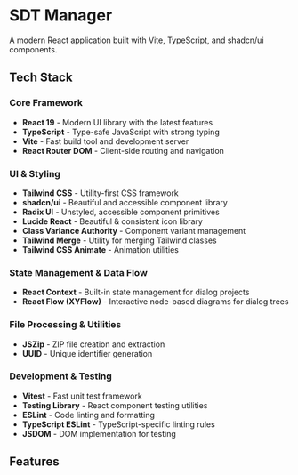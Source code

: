 # SDT Manager

A modern React application built with Vite, TypeScript, and shadcn/ui components.

## Tech Stack

### Core Framework
- **React 19** - Modern UI library with the latest features
- **TypeScript** - Type-safe JavaScript with strong typing
- **Vite** - Fast build tool and development server
- **React Router DOM** - Client-side routing and navigation

### UI & Styling
- **Tailwind CSS** - Utility-first CSS framework
- **shadcn/ui** - Beautiful and accessible component library
- **Radix UI** - Unstyled, accessible component primitives
- **Lucide React** - Beautiful & consistent icon library
- **Class Variance Authority** - Component variant management
- **Tailwind Merge** - Utility for merging Tailwind classes
- **Tailwind CSS Animate** - Animation utilities

### State Management & Data Flow
- **React Context** - Built-in state management for dialog projects
- **React Flow (XYFlow)** - Interactive node-based diagrams for dialog trees

### File Processing & Utilities
- **JSZip** - ZIP file creation and extraction
- **UUID** - Unique identifier generation

### Development & Testing
- **Vitest** - Fast unit test framework
- **Testing Library** - React component testing utilities
- **ESLint** - Code linting and formatting
- **TypeScript ESLint** - TypeScript-specific linting rules
- **JSDOM** - DOM implementation for testing

## Features

